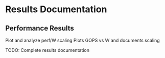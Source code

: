 # Results Documentation

## Performance Results
Plot and analyze perf/W scaling
Plots GOPS vs W and documents scaling

TODO: Complete results documentation